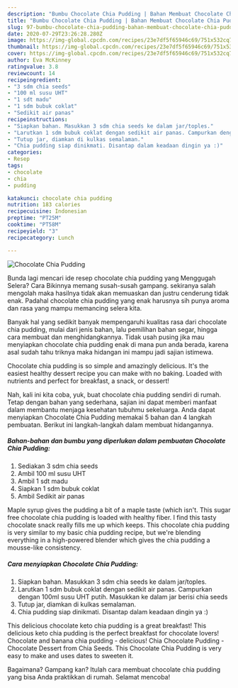 ```yaml
---
description: "Bumbu Chocolate Chia Pudding | Bahan Membuat Chocolate Chia Pudding Yang Enak dan Simpel"
title: "Bumbu Chocolate Chia Pudding | Bahan Membuat Chocolate Chia Pudding Yang Enak dan Simpel"
slug: 97-bumbu-chocolate-chia-pudding-bahan-membuat-chocolate-chia-pudding-yang-enak-dan-simpel
date: 2020-07-29T23:26:28.280Z
image: https://img-global.cpcdn.com/recipes/23e7df5f65946c69/751x532cq70/chocolate-chia-pudding-foto-resep-utama.jpg
thumbnail: https://img-global.cpcdn.com/recipes/23e7df5f65946c69/751x532cq70/chocolate-chia-pudding-foto-resep-utama.jpg
cover: https://img-global.cpcdn.com/recipes/23e7df5f65946c69/751x532cq70/chocolate-chia-pudding-foto-resep-utama.jpg
author: Eva McKinney
ratingvalue: 3.8
reviewcount: 14
recipeingredient:
- "3 sdm chia seeds"
- "100 ml susu UHT"
- "1 sdt madu"
- "1 sdm bubuk coklat"
- "Sedikit air panas"
recipeinstructions:
- "Siapkan bahan. Masukkan 3 sdm chia seeds ke dalam jar/toples."
- "Larutkan 1 sdm bubuk coklat dengan sedikit air panas. Campurkan dengan 100ml susu UHT putih. Masukkan ke dalam jar berisi chia seeds"
- "Tutup jar, diamkan di kulkas semalaman."
- "Chia pudding siap dinikmati. Disantap dalam keadaan dingin ya :)"
categories:
- Resep
tags:
- chocolate
- chia
- pudding

katakunci: chocolate chia pudding 
nutrition: 183 calories
recipecuisine: Indonesian
preptime: "PT25M"
cooktime: "PT58M"
recipeyield: "3"
recipecategory: Lunch

---
```



![Chocolate Chia Pudding](https://img-global.cpcdn.com/recipes/23e7df5f65946c69/751x532cq70/chocolate-chia-pudding-foto-resep-utama.jpg)

Bunda lagi mencari ide resep chocolate chia pudding yang Menggugah Selera? Cara Bikinnya memang susah-susah gampang. sekiranya salah mengolah maka hasilnya tidak akan memuaskan dan justru cenderung tidak enak. Padahal chocolate chia pudding yang enak harusnya sih punya aroma dan rasa yang mampu memancing selera kita.

Banyak hal yang sedikit banyak mempengaruhi kualitas rasa dari chocolate chia pudding, mulai dari jenis bahan, lalu pemilihan bahan segar, hingga cara membuat dan menghidangkannya. Tidak usah pusing jika mau menyiapkan chocolate chia pudding enak di mana pun anda berada, karena asal sudah tahu triknya maka hidangan ini mampu jadi sajian istimewa.

Chocolate chia pudding is so simple and amazingly delicious. It&#39;s the easiest healthy dessert recipe you can make with no baking. Loaded with nutrients and perfect for breakfast, a snack, or dessert!


Nah, kali ini kita coba, yuk, buat chocolate chia pudding sendiri di rumah. Tetap dengan bahan yang sederhana, sajian ini dapat memberi manfaat dalam membantu menjaga kesehatan tubuhmu sekeluarga. Anda dapat menyiapkan Chocolate Chia Pudding memakai 5 bahan dan 4 langkah pembuatan. Berikut ini langkah-langkah dalam membuat hidangannya.

<!--inarticleads1-->

##### Bahan-bahan dan bumbu yang diperlukan dalam pembuatan Chocolate Chia Pudding:

1. Sediakan 3 sdm chia seeds
1. Ambil 100 ml susu UHT
1. Ambil 1 sdt madu
1. Siapkan 1 sdm bubuk coklat
1. Ambil Sedikit air panas


Maple syrup gives the pudding a bit of a maple taste (which isn&#39;t. This sugar free chocolate chia pudding is loaded with healthy fiber. I find this tasty chocolate snack really fills me up which keeps. This chocolate chia pudding is very similar to my basic chia pudding recipe, but we&#39;re blending everything in a high-powered blender which gives the chia pudding a mousse-like consistency. 

<!--inarticleads2-->

##### Cara menyiapkan Chocolate Chia Pudding:

1. Siapkan bahan. Masukkan 3 sdm chia seeds ke dalam jar/toples.
1. Larutkan 1 sdm bubuk coklat dengan sedikit air panas. Campurkan dengan 100ml susu UHT putih. Masukkan ke dalam jar berisi chia seeds
1. Tutup jar, diamkan di kulkas semalaman.
1. Chia pudding siap dinikmati. Disantap dalam keadaan dingin ya :)


This delicious chocolate keto chia pudding is a great breakfast! This delicious keto chia pudding is the perfect breakfast for chocolate lovers! Chocolate and banana chia pudding - delicious! Chia Chocolate Pudding - Chocolate Dessert from Chia Seeds. This Chocolate Chia Pudding is very easy to make and uses dates to sweeten it. 

Bagaimana? Gampang kan? Itulah cara membuat chocolate chia pudding yang bisa Anda praktikkan di rumah. Selamat mencoba!
